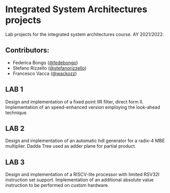 
# Integrated System Architectures projects
Lab projects for the integrated system architectures course. AY 2021/2022.
## Contributors:
- Federica Bongo ([@fedebongo](https://github.com/fedebongo))
- Stefano Rizzello ([@stefanorizzello](https://github.com/stefanorizzello))
- Francesco Vacca ([@wackozz](https://github.com/wackozz))

## LAB 1
Design and implementation of a fixed point IIR filter, direct form II.
Implementation of an speed-enhanced version employing the look-ahead technique.

## LAB 2
Design and implementation of an automatic hdl generator for a radix-4 MBE multiplier.
Dadda Tree used as adder plane for partial product.

## LAB 3
Design and implementation of a RISCV-lite processor with limited RSV32I instruction set support.
Implementation of an additional absolute value instruction to be performed on custom hardware.
